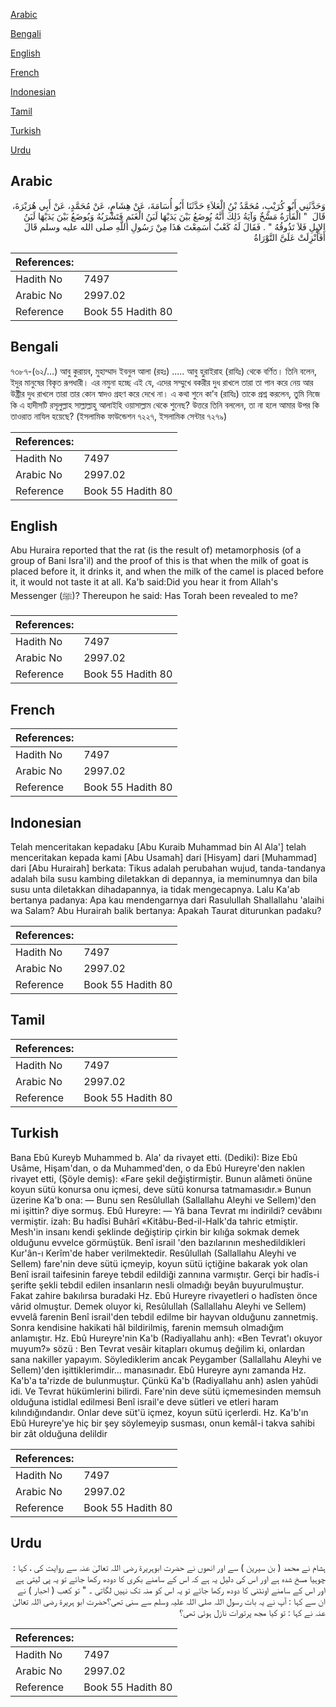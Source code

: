 [Arabic](#arabic)

[Bengali](#bengali)

[English](#english)

[French](#french)

[Indonesian](#indonesian)

[Tamil](#tamil)

[Turkish](#turkish)

[Urdu](#urdu)

## Arabic


<div dir="rtl" lang="ar" style={{fontSize:'larger',backgroundColor:'#f8f9fa',padding:20}}>
وَحَدَّثَنِي أَبُو كُرَيْبٍ، مُحَمَّدُ بْنُ الْعَلاَءِ حَدَّثَنَا أَبُو أُسَامَةَ، عَنْ هِشَامٍ، عَنْ مُحَمَّدٍ، عَنْ أَبِي هُرَيْرَةَ، قَالَ ‏ "‏ الْفَأْرَةُ مَسْخٌ وَآيَةُ ذَلِكَ أَنَّهُ يُوضَعُ بَيْنَ يَدَيْهَا لَبَنُ الْغَنَمِ فَتَشْرَبُهُ وَيُوضَعُ بَيْنَ يَدَيْهَا لَبَنُ الإِبِلِ فَلاَ تَذُوقُهُ ‏"‏ ‏.‏ فَقَالَ لَهُ كَعْبٌ أَسَمِعْتَ هَذَا مِنْ رَسُولِ اللَّهِ صلى الله عليه وسلم قَالَ أَفَأُنْزِلَتْ عَلَىَّ التَّوْرَاةُ
</div>
<div style={{backgroundColor:'#f8f9fa',padding:20, marginBottom: 10}}><table> <thead> <tr> <th>References:</th> <th></th> </tr> </thead> <tbody><tr><td>Hadith No</td><td>7497</td></tr><tr><td>Arabic No</td><td>2997.02</td></tr><tr><td>Reference</td><td>Book 55 Hadith 80</td></tr></tbody></table></div>

## Bengali


<div dir="ltr" lang="bn" style={{fontSize:'larger',backgroundColor:'#f8f9fa',padding:20}}>
৭৩৮৭-(৬২/…) আবু কুরায়ব, মুহাম্মাদ ইবনুল আলা (রহঃ) ..... আবু হুরাইরাহ (রাযিঃ) থেকে বর্ণিত। তিনি বলেন, ইদুর মানুষের বিকৃত রূপধারী। এর নমুনা হচ্ছে এই যে, এদের সম্মুখে বকরীর দুধ রাখলে তারা তা পান করে নেয় আর উষ্ট্রীর দুধ রাখলে তারা তার কোন স্বাদও গ্রহণ করে দেখে না। এ কথা শুনে কা’ব (রাযিঃ) তাকে প্রশ্ন করলেন, তুমি নিজে কি এ হাদীসটি রসূলুল্লাহ সাল্লাল্লাহু আলাইহি ওয়াসাল্লাম থেকে শুনেছ? উত্তরে তিনি বললেন, তা না হলে আমার উপর কি তাওরাত নাযিল হয়েছে? (ইসলামিক ফাউন্ডেশন ৭২২৭, ইসলামিক সেন্টার ৭২৭৯)
</div>
<div style={{backgroundColor:'#f8f9fa',padding:20, marginBottom: 10}}><table> <thead> <tr> <th>References:</th> <th></th> </tr> </thead> <tbody><tr><td>Hadith No</td><td>7497</td></tr><tr><td>Arabic No</td><td>2997.02</td></tr><tr><td>Reference</td><td>Book 55 Hadith 80</td></tr></tbody></table></div>

## English


<div dir="ltr" lang="en" style={{fontSize:'larger',backgroundColor:'#f8f9fa',padding:20}}>
Abu Huraira reported that the rat (is the result of) metamorphosis (of a group of Bani Isra'il) and the proof of this is that when the milk of goat is placed before it, it drinks it, and when the milk of the camel is placed before it, it would not taste it at all. Ka'b said:Did you hear it from Allah's Messenger (ﷺ)? Thereupon he said: Has Torah been revealed to me?
</div>
<div style={{backgroundColor:'#f8f9fa',padding:20, marginBottom: 10}}><table> <thead> <tr> <th>References:</th> <th></th> </tr> </thead> <tbody><tr><td>Hadith No</td><td>7497</td></tr><tr><td>Arabic No</td><td>2997.02</td></tr><tr><td>Reference</td><td>Book 55 Hadith 80</td></tr></tbody></table></div>

## French


<div dir="ltr" lang="fr" style={{fontSize:'larger',backgroundColor:'#f8f9fa',padding:20}}>

</div>
<div style={{backgroundColor:'#f8f9fa',padding:20, marginBottom: 10}}><table> <thead> <tr> <th>References:</th> <th></th> </tr> </thead> <tbody><tr><td>Hadith No</td><td>7497</td></tr><tr><td>Arabic No</td><td>2997.02</td></tr><tr><td>Reference</td><td>Book 55 Hadith 80</td></tr></tbody></table></div>

## Indonesian


<div dir="ltr" lang="id" style={{fontSize:'larger',backgroundColor:'#f8f9fa',padding:20}}>
Telah menceritakan kepadaku [Abu Kuraib Muhammad bin Al Ala'] telah menceritakan kepada kami [Abu Usamah] dari [Hisyam] dari [Muhammad] dari [Abu Hurairah] berkata: Tikus adalah perubahan wujud, tanda-tandanya adalah bila susu kambing diletakkan di depannya, ia meminumnya dan bila susu unta diletakkan dihadapannya, ia tidak mengecapnya. Lalu Ka'ab bertanya padanya: Apa kau mendengarnya dari Rasulullah Shallallahu 'alaihi wa Salam? Abu Hurairah balik bertanya: Apakah Taurat diturunkan padaku?
</div>
<div style={{backgroundColor:'#f8f9fa',padding:20, marginBottom: 10}}><table> <thead> <tr> <th>References:</th> <th></th> </tr> </thead> <tbody><tr><td>Hadith No</td><td>7497</td></tr><tr><td>Arabic No</td><td>2997.02</td></tr><tr><td>Reference</td><td>Book 55 Hadith 80</td></tr></tbody></table></div>

## Tamil


<div dir="ltr" lang="ta" style={{fontSize:'larger',backgroundColor:'#f8f9fa',padding:20}}>

</div>
<div style={{backgroundColor:'#f8f9fa',padding:20, marginBottom: 10}}><table> <thead> <tr> <th>References:</th> <th></th> </tr> </thead> <tbody><tr><td>Hadith No</td><td>7497</td></tr><tr><td>Arabic No</td><td>2997.02</td></tr><tr><td>Reference</td><td>Book 55 Hadith 80</td></tr></tbody></table></div>

## Turkish


<div dir="ltr" lang="tr" style={{fontSize:'larger',backgroundColor:'#f8f9fa',padding:20}}>
Bana Ebû Kureyb Muhammed b. Ala' da rivayet etti. (Dediki): Bize Ebû Usâme, Hişam'dan, o da Muhammed'den, o da Ebû Hureyre'den naklen rivayet etti, (Şöyle demiş): «Fare şekil değiştirmiştir. Bunun alâmeti önüne koyun sütü konursa onu içmesi, deve sütü konursa tatmamasıdır.» Bunun üzerine Ka'b ona: — Bunu sen Resûlullah (Sallallahu Aleyhi ve Sellem)'den mi işittin? diye sormuş. Ebû Hureyre: — Yâ bana Tevrat mı indirildi? cevâbını vermiştir. izah: Bu hadîsi Buhârî «Kitâbu-Bed-il-Halk'da tahric etmiştir. Mesh'in insanı kendi şeklinde değiştirip çirkin bir kılığa sokmak demek olduğunu evvelce görmüştük. Benî israil 'den bazılarının meshedildikleri Kur'ân-ı Kerîm'de haber verilmektedir. Resûlullah (Sallallahu Aleyhi ve Sellem) fare'nin deve sütü içmeyip, koyun sütü içtiğine bakarak yok olan Benî israil taifesinin fareye tebdil edildiği zannına varmıştır. Gerçi bir hadîs-i şerifte şekli tebdil edilen insanların nesli olmadığı beyân buyurulmuştur. Fakat zahire bakılırsa buradaki Hz. Ebû Hureyre rivayetleri o hadîsten önce vârid olmuştur. Demek oluyor ki, Resûlullah (Sallallahu Aleyhi ve Sellem) evvelâ farenin Benî israil'den tebdil edilme bir hayvan olduğunu zannetmiş. Sonra kendisine hakikati hâl bildirilmiş, farenin memsuh olmadığım anlamıştır. Hz. Ebû Hureyre'nin Ka'b (Radiyallahu anh): «Ben Tevrat'ı okuyor muyum?» sözü : Ben Tevrat vesâir kitapları okumuş değilim ki, onlardan sana nakiller yapayım. Söylediklerim ancak Peygamber (Sallallahu Aleyhi ve Sellem)'den işittiklerimdir... manasınadır. Ebû Hureyre aynı zamanda Hz. Ka'b'a ta'rizde de bulunmuştur. Çünkü Ka'b (Radiyallahu anh) aslen yahûdi idi. Ve Tevrat hükümlerini bilirdi. Fare'nin deve sütü içmemesinden memsuh olduğuna istidlal edilmesi Benî israil'e deve sütleri ve etleri haram kılındığındandır. Onlar deve süt'ü içmez, koyun sütü içerlerdi. Hz. Ka'b'ın Ebû Hureyre'ye hiç bir şey söylemeyip susması, onun kemâl-i takva sahibi bir zât olduğuna delildir
</div>
<div style={{backgroundColor:'#f8f9fa',padding:20, marginBottom: 10}}><table> <thead> <tr> <th>References:</th> <th></th> </tr> </thead> <tbody><tr><td>Hadith No</td><td>7497</td></tr><tr><td>Arabic No</td><td>2997.02</td></tr><tr><td>Reference</td><td>Book 55 Hadith 80</td></tr></tbody></table></div>

## Urdu


<div dir="rtl" lang="ur" style={{fontSize:'larger',backgroundColor:'#f8f9fa',padding:20}}>
ہشام نے محمد ( بن سیرین ) سے اور انھوں نے حضرت ابوہریرۃ رضی اللہ تعالیٰ عنہ سے روایت کی ، کہا : چوہیا مسخ شدہ ہے اور اس کی دلیل یہ ہے کہ اس کے سامنے بکری کا دودھ رکھا جائے تو یہ پی لیتی ہے اور اس کے سامنے اونٹنی کا دودھ رکھا جائے تو یہ اس کو منہ تک نہیں لگاتی ۔ " تو کعب ( احبار ) نے ان سے کہا : آپ نے یہ بات رسول اللہ صلی اللہ علیہ وسلم سے سنی تھی؟حضرت ابو ہریرۃ رضی اللہ تعالیٰ عنہ نے کہا : تو کیا مجھ پرتورات نازل ہوئی تھی؟
</div>
<div style={{backgroundColor:'#f8f9fa',padding:20, marginBottom: 10}}><table> <thead> <tr> <th>References:</th> <th></th> </tr> </thead> <tbody><tr><td>Hadith No</td><td>7497</td></tr><tr><td>Arabic No</td><td>2997.02</td></tr><tr><td>Reference</td><td>Book 55 Hadith 80</td></tr></tbody></table></div>